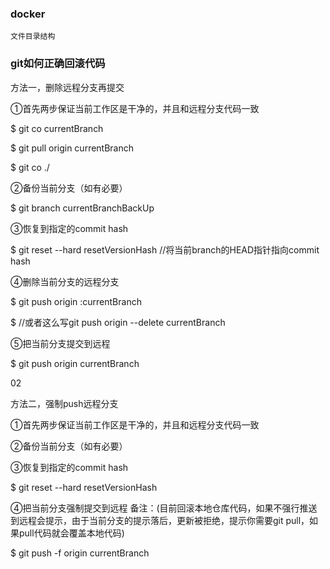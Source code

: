 ### docker
    文件目录结构
### git如何正确回滚代码

方法一，删除远程分支再提交

①首先两步保证当前工作区是干净的，并且和远程分支代码一致

$ git co currentBranch

$ git pull origin currentBranch

$ git co ./

②备份当前分支（如有必要）

$ git branch currentBranchBackUp

③恢复到指定的commit hash

$ git reset --hard resetVersionHash //将当前branch的HEAD指针指向commit hash

④删除当前分支的远程分支

$ git push origin :currentBranch

$ //或者这么写git push origin --delete currentBranch

⑤把当前分支提交到远程

$ git push origin currentBranch

02

方法二，强制push远程分支

①首先两步保证当前工作区是干净的，并且和远程分支代码一致

②备份当前分支（如有必要）

③恢复到指定的commit hash

$ git reset --hard resetVersionHash

④把当前分支强制提交到远程
备注：(目前回滚本地仓库代码，如果不强行推送到远程会提示，由于当前分支的提示落后，更新被拒绝，提示你需要git pull，如果pull代码就会覆盖本地代码)

$ git push -f origin currentBranch





